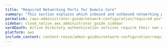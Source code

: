 ```yaml
---
title: "Required Networking Ports for Qumulo Core"
summary: "This section explains which inbound and outbound networking ports Qumulo Core requires."
permalink: /aws-administrator-guide/network-configuration/required-ports.html
sidebar: cloud_native_aws_administrator_guide_sidebar
varADauth: Active Directory authentication services require their own network port range. For an authoritative list, see <a href="https://docs.microsoft.com/en-us/previous-versions/windows/it-pro/windows-server-2008-R2-and-2008/dd772723%28v=ws.10%29?redirectedfrom=MSDN">Active Directory and Active Directory Domain Service Port Requirements</a> in the Windows Server 2008 R2 and Windows Server 2008 documentation.
platform: aws
include_content: content-reuse/admin-guides/network-configuration/required-ports.md
---
```


